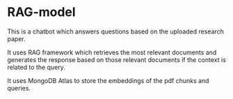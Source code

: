 # RAG-model
This is a chatbot which answers questions based on the uploaded research paper.

It uses RAG framework which retrieves the most relevant documents and generates the response based on those relevant documents if the context is related to the query.

It uses MongoDB Atlas to store the embeddings of the pdf chunks and queries.
